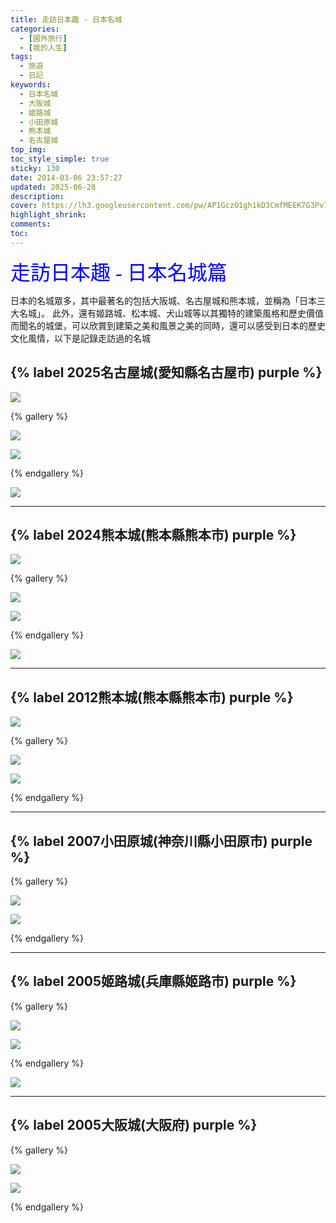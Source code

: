 ```yaml
---
title: 走訪日本趣 - 日本名城
categories:
  - [國外旅行]
  - [我的人生]
tags:
  - 旅遊
  - 日記
keywords:
  - 日本名城
  - 大阪城
  - 姬路城
  - 小田原城
  - 熊本城
  - 名古屋城
top_img:
toc_style_simple: true
sticky: 130
date: 2014-03-06 23:57:27
updated: 2025-06-28
description:
cover: https://lh3.googleusercontent.com/pw/AP1GczO1gh1kD3CmfMEEK7G3Pv7LoPW01r07okemXqLVL-uINQNVjcvqtLIIeY9G-c39OuSrxYP6-qwEtmPXmIKPEJJiLX35B2H4N_qIy82Xsm6XmB3FMv07r52BrBq4-Oa_LXdRJLIhuRs0N3B-Mh7WYrnD=w1827-h578
highlight_shrink:
comments:
toc:
---
```


<font face="標楷體" color="blue" size="6px">走訪日本趣 - 日本名城篇</font>

日本的名城眾多，其中最著名的包括大阪城、名古屋城和熊本城，並稱為「日本三大名城」。 此外，還有姬路城、松本城、犬山城等以其獨特的建築風格和歷史價值而聞名的城堡，可以欣賞到建築之美和風景之美的同時，還可以感受到日本的歷史文化風情，以下是記錄走訪過的名城

## {% label 2025名古屋城(愛知縣名古屋市) purple %}

![](https://lh3.googleusercontent.com/pw/AP1GczNCAJLON9ZuOH8IA_54VxLqbIhzT1oiMTyx5SgSwZW-hPXqn0CDpqvrX9vmNY714wScTyhkzL3kTsBM8pJQF4AYYKLz3cpVCCB9St7-IC4xWWD93VbOnvHEH_b9ABee3tK46buM5Mr3qNs84ZKS3tPF=w1920-h1080)

{% gallery %}

![](https://lh3.googleusercontent.com/pw/AP1GczPn4XfQLjxVykXMWxtw3PIH1ZZ4muUYvdRwMdgpko9najqDYX3u7gVdK4MdpRk6AzAg4-vBAv5bQmiMMuXx9NstBt7j3hLYNGQK6cNv0Nji3aw_ewkAGWqnskpF72_aLyymafUzrUyjZeqrr0A89YEH=w1920-h1080)

![](https://lh3.googleusercontent.com/pw/AP1GczME41EfQVmfyJLK4lMJky2Z6sPXXykjCYd4YFfALJhZks2uDTTIGebdVwXSLh496NXg9psAFc6WiwWhTmOM5HTgfQfeYO0P4VvQBUbPIWiAqhm4McoQd0972puk42TrESCFGrenYi7xIQSsDc32Wxh4=w1920-h1080)

{% endgallery %}

![](https://lh3.googleusercontent.com/pw/AP1GczOXWsrtcqJOsW3fqxmt0KdHMlQhU6JrVdE_ZrM6e-ix4WLU5xCDo_K7yxApOhajdFmyRrvTcEEeErc8QceZVch7rpHsYSk78bvGyPTg0u1e5craCFzN0O5RvAbQAY1h1-4rqMgaLsbrfeMforlg-2wC=w1920-h1080)

---

## {% label 2024熊本城(熊本縣熊本市) purple %}

![](https://lh3.googleusercontent.com/pw/AP1GczOyh9dD4pbqCuLE8c0b_dTDPSidCmX78NI925AOtMypYBbsGeUzSP5642T5gdKRHKv2uOrecqP5AuVZ2Z30rA3cpvKf9Jqm-IhFGvdLdk9TCCmwYEow7_5emSU2DRxe_vG0RFvVZlnYVfLFxpII9B8y=w1920-h1080)

{% gallery %}

![](https://lh3.googleusercontent.com/pw/AP1GczOjMweX8z1pWUtwyfkb3WaV94rmdRm26ae7WRs9pCVxEgaFQ-UF70IXWbDg6TMkFWYnbQXaaTQ85o_86VAx_nUGrlxWpPkEx_duhoJ4KCmPXQmtRFEwrtOaGZ2_PjtlIy6Kg12X4B2vuzgF57uKSUFn=w1920-h1080)

![](https://lh3.googleusercontent.com/pw/AP1GczPFutldtEul6rvAlhSalX-_C0hAKjTMZMCXWMSHPnrWYRq0klMmsGM8gyb0AQSnjmu3EqH20ZH9-8nx0xfg7l61AejnTu2_z4aOxLzW204DO1t5F2_8cBv2DXIudu1cLxr8hbYsNfkx145IROzqysVr=w1920-h1080)

{% endgallery %}

![](https://lh3.googleusercontent.com/pw/AP1GczNUmYSNaNVdpbI44ODUJ-h5L2ULAXWLVSiDbR4sGrAthpmwnAgYefp0w6QNV8xKyXVxJJBChZ_kaKpSDVJJ_iQ6KZ7tb3mJjQylB63OaYS__AyAIA4bDXiaxMjTnWRtsM68fKSzC7v6zNjjZEq1GuEp=w1920-h1080)

---

## {% label 2012熊本城(熊本縣熊本市) purple %}

![](https://lh3.googleusercontent.com/pw/AP1GczO4iLjI8QF6E-pl1oO3CMub1VZGdQo9Rfcdg_wgNMBMAFlrolYWJEYvUW8IklzaDSgZiBrs2NztDlo3-g6SIB93KpskyCIYkJIBVeUZHtLiV671tMOzeEWXAuL5SLiuKoykN1-6JT4wkrhkbJjzUp6q=w1980-h1024)

{% gallery %}

![](https://lh3.googleusercontent.com/pw/AP1GczPihXT3-E9p88QtxcX7-XFVhNXTI91GiS_sl6ZqE1mzd5YQUWhSNw0HW6A2uIDJVSK5BQtrji06IyLlQeynu9vFxMhNh7iL0-6JYxcXRRg2pUw3TieBxch-PaZiwHSTN6xIj8Wkcdeg7mQTTEqwPbwY=w681-h1026)

![](https://lh3.googleusercontent.com/pw/AP1GczOgCATiF3bU0qD_QJCNvnI-lozzoM6KdRrDEvwCBQ5oRApt-WMH_ZuqCRjf-s5nusrxLdB31QSSstAqNCDs3fFnTneAaQ-e0hsej8QgCt44BjkmnzryJyaNFtJfsTakF2SZAoFL9pBM7JL8Z0-QFl3q=w681-h1026)

{% endgallery %}

---

## {% label 2007小田原城(神奈川縣小田原市) purple %}

{% gallery %}

![](https://lh3.googleusercontent.com/pw/AP1GczOvbHfD_L0CBmJoF05SOltoiH9gj-bpyun9Yuamhh28aqESW2rl-UnZnQuFan3Xr9vRO7bmTGMzYjY-YG_2Fv7bS59rtp10loHTEXNivHO7MSpiNTE=w1920-h1080)

![](https://lh3.googleusercontent.com/pw/AP1GczNxKWqBXjpgYmToqH7uhL8ajKx9B1r9MEibwcYtFSsSnO2D6gpOIF5nlbn7QM9Dm4QP8dh05ogydnyBn2w6WgUGSw8Yz2to52Tyd-u1PvZ0aM6r2GI=w1920-h1080)

{% endgallery %}

---

## {% label 2005姬路城(兵庫縣姬路市) purple %}

{% gallery %}

![](https://lh3.googleusercontent.com/pw/AP1GczPJIBT-4JeYQs03u2C_AEDjjgCuA9GEKSGRMw0_1LimwZEyZCbEh0jmzUzGfOQVd3Lsw80n3AHOLPVUqL3MrSLoTDV_6nPrsTgp5JMY0-yjgDjE30Y=w1920)

![](https://lh3.googleusercontent.com/pw/AP1GczOlA_Vrz5_0QWXsEtYCQWuc1CCQ0QExw1oUvJ3rk7wjcRfCwCQ5QDuteHTpYDZUuzW91Z-uyiUKLli0N7AASpA6r2u0QptbvJe1_LoqSkTVV-sNxzo=w1920-h1080)

{% endgallery %}

![](https://lh3.googleusercontent.com/pw/AP1GczMcyJzV0dNWDLsht8dBxwIBu9MQ50AlAdn34MBMTyBfd3AKzHLwq00X55U6LUB4YkROMhQaRb2_DoRGPWuDO0fZPXL5OQwQmwm28SCGnTx7JvHbCAxiwDsdvowz6qmL0-7pi3P10HpAj4lzIFosR45G=w1920-h1080)

---

## {% label 2005大阪城(大阪府) purple %}

{% gallery %}

![](https://lh3.googleusercontent.com/pw/AP1GczNNMiKHvHEA9PZ77le3QwVGxhEZPHBDuGCDcY-0vTK5r2IaoEcFvueu8JhGYANsC48izZbDgzOWXOhAnLPnKWTH6zePbsrNS7ITQPmRLEInBLhIkbiUoSyhrJ973v74ebnByHsE5TdMvu15hH9gceZf=w1920-h1080)

![](https://lh3.googleusercontent.com/pw/AP1GczOiMXYUw2LU76G1_qFldH7F_d7qbB0aCNMwmHVaP3UJaEoUuT-72vqLzxU2nGyRP1E0l6O0YcJ36bhqbKIim_BFNUXdwwHAYP-nYpITgpg4Fblelx7jjy1iO3lNU2EMtk70oD4Y4jogTYhJWH2V2GYt=w1920-h1080)

{% endgallery %}

<!-- ![](https://lh3.googleusercontent.com/pw/AP1GczOZJMMid8-9BwkSIXBf0IUpjachsx1C62yzLazu3XJteiIGUFCcNq6HLzocV7rjfQbeoa-JfQ09N5pI4aQyMzaCjjH2HXKQ9Un6mgpkIwcCLyyNs_w=w1920-h1080) -->

<!-- ![](https://lh3.googleusercontent.com/pw/AP1GczOPpKAskQrWWDJljzBlcQga2of5i0yt2HhCLBWYv3XsFHnu-zgu0u5W3FCbAEiCeAXOrsDWgsWckawCddCwX4YHTjlTzq9GUtbySSys-7JAQfvK9cw=w1920-h1080) -->
